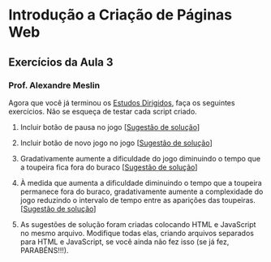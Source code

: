 # Introdução a Criação de Páginas Web
## Exercícios da Aula 3
### Prof. Alexandre Meslin

Agora que você já terminou os [Estudos Dirigidos](../estudosDirigidos/README.md), faça os seguintes exercícios. Não se esqueça de testar cada script criado.

1. Incluir botão de pausa no jogo
[[Sugestão de solução](soluções/solução1.html)]

1. Incluir botão de novo jogo no jogo
[[Sugestão de solução](soluções/solução1.html)]

1. Gradativamente aumente a dificuldade do jogo diminuindo o tempo que a toupeira fica fora do buraco
[[Sugestão de solução](soluções/solução1.html)]

1. À medida que aumenta a dificuldade diminuindo o tempo que a toupeira permanece fora do buraco, gradativamente aumente a complexidade do jogo reduzindo o intervalo de tempo entre as aparições das toupeiras.
[[Sugestão de solução](soluções/solução1.html)]

1. As sugestões de solução foram criadas colocando HTML e JavaScript no mesmo arquivo. Modifique todas elas, criando arquivos separados para HTML e JavaScript, se você ainda não fez isso (se já fez, PARABÉNS!!!).